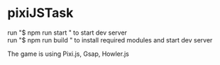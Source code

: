 # pixiJSTask
run "$ npm run start " to start dev server  
run "$ npm run build " to install required modules and start dev server

The game is using Pixi.js, Gsap, Howler.js
